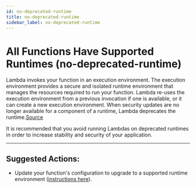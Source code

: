 ```yaml
---
id: no-deprecated-runtime
title: no-deprecated-runtime
sidebar_label: no-deprecated-runtime
---
```


# All Functions Have Supported Runtimes (no-deprecated-runtime)

Lambda invokes your function in an execution environment. The execution environment provides a secure and isolated runtime environment that manages the resources required to run your function. Lambda re-uses the execution environment from a previous invocation if one is available, or it can create a new execution environment. When security updates are no longer available for a component of a runtime, Lambda deprecates the runtime.[Source](https://docs.aws.amazon.com/lambda/latest/dg/lambda-runtimes.html#runtime-support-policy)

It is recommended that you avoid running Lambdas on deprecated runtimes in order to increase stability and security of your application.

---

## Suggested Actions:

- Update your function's configuration to upgrade to a supported runtime environment ([instructions here](https://docs.aws.amazon.com/lambda/latest/dg/configuration-function-zip.html#configuration-function-runtime)).
